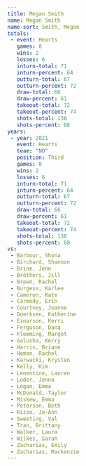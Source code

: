 ```yaml
---
title: Megan Smith
name: Megan Smith
name-sort: Smith, Megan
totals:
 - event: Hearts
   games: 8
   wins: 2
   losses: 6
   inturn-total: 71
   inturn-percent: 64
   outturn-total: 67
   outturn-percent: 72
   draw-total: 66
   draw-percent: 61
   takeout-total: 72
   takeout-percent: 74
   shots-total: 138
   shots-percent: 68
years:
 - year: 2021
   event: Hearts
   team: "NO"
   position: Third
   games: 8
   wins: 2
   losses: 6
   inturn-total: 71
   inturn-percent: 64
   outturn-total: 67
   outturn-percent: 72
   draw-total: 66
   draw-percent: 61
   takeout-total: 72
   takeout-percent: 74
   shots-total: 138
   shots-percent: 68
vs:
 - Barbour, Shona
 - Birchard, Shannon
 - Brine, Jenn
 - Brothers, Jill
 - Brown, Rachel
 - Burgess, Karlee
 - Cameron, Kate
 - Carmody, Erin
 - Courtney, Joanne
 - Doerksen, Katherine
 - Einarson, Kerri
 - Ferguson, Dana
 - Flemming, Margot
 - Galusha, Kerry
 - Harris, Briane
 - Homan, Rachel
 - Karwacki, Krysten
 - Kelly, Kim
 - Lenentine, Lauren
 - Loder, Jenna
 - Logan, Emma
 - McDonald, Taylor
 - Miskew, Emma
 - Peterson, Beth
 - Rizzo, Jo-Ann
 - Sweeting, Val
 - Tran, Brittany
 - Walker, Laura
 - Wilkes, Sarah
 - Zacharias, Emily
 - Zacharias, Mackenzie
---
```

